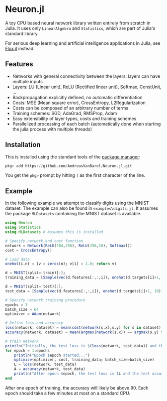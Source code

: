 # Neuron.jl
A toy CPU based neural network library written entirely from scratch in Julia. It uses only `LinearAlgebra` and `Statistics`, which are part of Julia's standard library.

For serious deep learning and artificial intelligence applications in Julia, see [Flux.jl](https://github.com/FluxML/Flux.jl) instead.

## Features

- Networks with general connectivity between the layers: layers can have multiple inputs
- Layers: LU (Linear unit), ReLU (Rectified linear unit), Softmax, ConstUnit, ...
- Backpropagation explicitly defined, no automatic differentiation
- Costs: MSE (Mean square error), CrossEntropy, L2Regularization
- Costs can be composed of an arbitrary number of terms
- Training schemes: SGD, AdaGrad, RMSProp, Adam
- Easy extensibility of layer types, costs and training schemes
- Parallelized processing of each batch (automatically done when starting the julia process with multiple threads)

## Installation

This is installed using the standard tools of the [package manager](https://julialang.github.io/Pkg.jl/v1/getting-started/):

```julia
pkg> add https://github.com/AndreasVanBarel/Neuron.jl.git
```
You get the `pkg>` prompt by hitting `]` as the first character of the line.


## Example 
In the following example we attempt to classify digits using the MNIST dataset.
The example can also be found in `examples\digits.jl`. It assumes the package `MLDatasets` containing the MNIST dataset is available.

```julia
using Neuron
using Statistics
using MLDatasets # Assumes this is installed

# Specify network and cost function
network = Network(ReLU(784,256), ReLU(256,10), Softmax())
cost = CrossEntropy()

# Load data
onehot(i,n) = (v = zeros(n); v[i] = 1.0; return v)

d = MNIST(split=:train)[:];
training_data = [Sample(vec(d.features[:,:,i]), onehot(d.targets[i]+1, 10)) for i in 1:size(d.features,3)];

d = MNIST(split=:test)[:];
test_data = [Sample(vec(d.features[:,:,i]), onehot(d.targets[i]+1, 10)) for i in 1:size(d.features,3)];

# Specify network training procedure
epochs = 3
batch_size = 64
optimizer = Adam(network)

# Define loss and accuracy
loss(network, dataset) = mean(cost(network(s.x),s.y) for s in dataset)
accuracy(network, dataset) = mean(argmax(network(s.x)) == argmax(s.y) for s in dataset)

# train network
println("Initially, the test loss is $(loss(network, test_data)) and the test accuracy is $(accuracy(network, test_data))")
for epoch = 1:epochs
    println("Epoch $epoch started...")
    optimize(optimizer, cost, training_data; batch_size=batch_size)      
    L = loss(network, test_data)
    A = accuracy(network, test_data)
    println("After epoch $epoch, the test loss is $L and the test accuracy is $A")
end 
```

After one epoch of training, the accuracy will likely be above 90. Each epoch should take a few minutes at most on a standard CPU.
